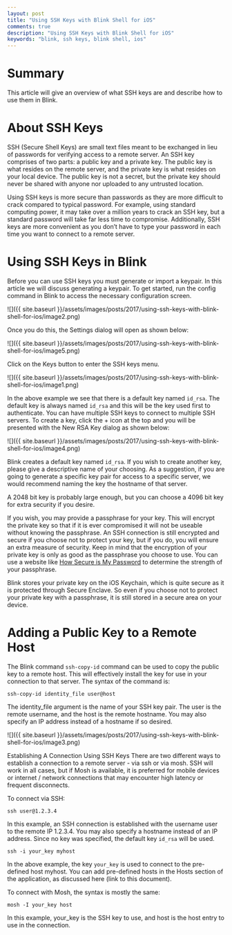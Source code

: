 ```yaml
---
layout: post
title: "Using SSH Keys with Blink Shell for iOS"
comments: true
description: "Using SSH Keys with Blink Shell for iOS"
keywords: "blink, ssh keys, blink shell, ios"
---
```


# Summary

This article will give an overview of what SSH keys are and describe how to use them in Blink.

# About SSH Keys

SSH (Secure Shell Keys) are small text files meant to be exchanged in lieu of passwords for verifying access to a remote server.  An SSH key comprises of two parts: a public key and a private key.  The public key is what resides on the remote server, and the private key is what resides on your local device.  The public key is not a secret, but the private key should never be shared with anyone nor uploaded to any untrusted location.

Using SSH keys is more secure than passwords as they are more difficult to crack compared to typical password.  For example, using standard computing power, it may take over a million years to crack an SSH key, but a standard password will take far less time to compromise.  Additionally, SSH keys are more convenient as you don’t have to type your password in each time you want to connect to a remote server.

# Using SSH Keys in Blink

Before you can use SSH keys you must generate or import a keypair.  In this article we will discuss generating a keypair.  To get started, run the config command in Blink to access the necessary configuration screen.

![]({{ site.baseurl }}/assets/images/posts/2017/using-ssh-keys-with-blink-shell-for-ios/image2.png)

Once you do this, the Settings dialog will open as shown below:

![]({{ site.baseurl }}/assets/images/posts/2017/using-ssh-keys-with-blink-shell-for-ios/image5.png)


Click on the Keys button to enter the SSH keys menu.

![]({{ site.baseurl }}/assets/images/posts/2017/using-ssh-keys-with-blink-shell-for-ios/image1.png)

In the above example we see that there is a default key named `id_rsa`.  The default key is always named `id_rsa` and this will be the key used first to authenticate.  You can have multiple SSH keys to connect to multiple SSH servers.  To create a key, click the + icon at the top and you will be presented with the New RSA Key dialog as shown below:

![]({{ site.baseurl }}/assets/images/posts/2017/using-ssh-keys-with-blink-shell-for-ios/image4.png)

Blink creates a default key named `id_rsa`.  If you wish to create another key, please give a descriptive name of your choosing.  As a suggestion, if you are going to generate a specific key pair for access to a specific server, we would recommend naming the key the hostname of that server.

A 2048 bit key is probably large enough, but you can choose a 4096 bit key for extra security if you desire.  

If you wish, you may provide a passphrase for your key.  This will encrypt the private key so that if it is ever compromised it will not be useable without knowing the passphrase.  An SSH connection is still encrypted and secure if you choose not to protect your key, but if you do, you will ensure an extra measure of security.  Keep in mind that the encryption of your private key is only as good as the passphrase you choose to use.  You can use a website like [How Secure is My Password](https://howsecureismypassword.net/) to determine the strength of your passphrase.

Blink stores your private key on the iOS Keychain, which is quite secure as it is protected through Secure Enclave.  So even if you choose not to protect your private key with a passphrase, it is still stored in a secure area on your device.

# Adding a Public Key to a Remote Host

The Blink command `ssh-copy-id` command can be used to copy the public key to a remote host.  This will effectively install the key for use in your connection to that server.  The syntax of the command is:

```
ssh-copy-id identity_file user@host
```

The identity_file argument is the name of your SSH key pair. The user is the remote username, and the host is the remote hostname.  You may also specify an IP address instead of a hostname if so desired.

![]({{ site.baseurl }}/assets/images/posts/2017/using-ssh-keys-with-blink-shell-for-ios/image3.png)

Establishing A Connection Using SSH Keys
There are two different ways to establish a connection to a remote server - via ssh or via mosh.  SSH will work in all cases, but if Mosh is available, it is preferred for mobile devices or internet / network connections that may encounter high latency or frequent disconnects.

To connect via SSH:

```
ssh user@1.2.3.4
```

In this example, an SSH connection is established with the username user to the remote IP 1.2.3.4.  You may also specify a hostname instead of an IP address.  Since no key was specified, the default key `id_rsa` will be used.

```
ssh -i your_key myhost
```

In the above example, the key `your_key` is used to connect to the pre-defined host myhost.  You can add pre-defined hosts in the Hosts section of the application, as discussed here (link to this document).

To connect with Mosh, the syntax is mostly the same:

```
mosh -I your_key host
```

In this example, your_key is the SSH key to use, and host is the host entry to use in the connection.
